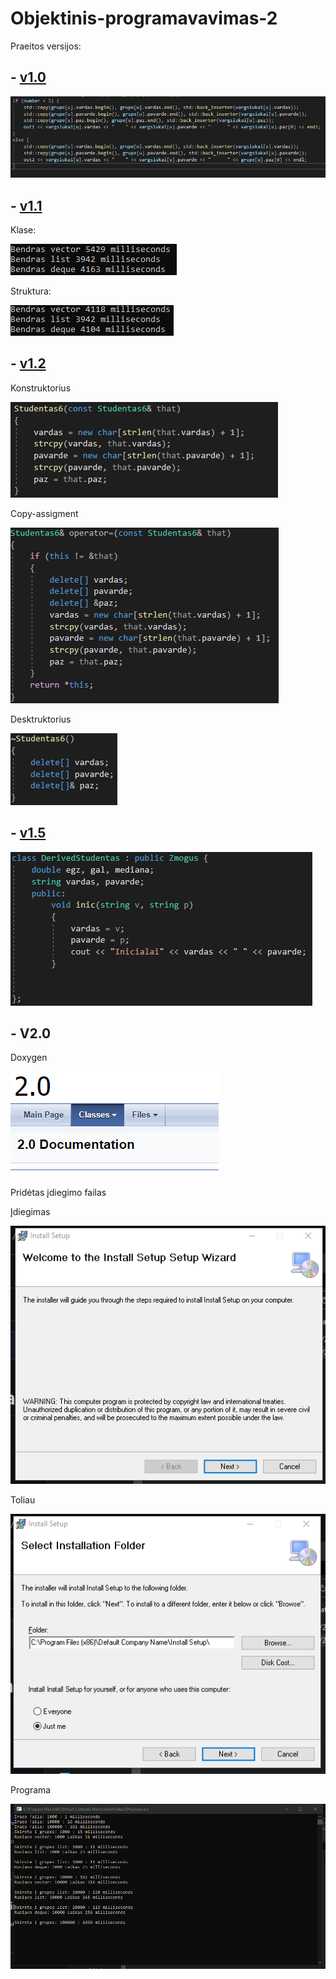 # Objektinis-programavavimas-2
Praeitos versijos:
## - [v1.0](https://github.com/giedrius200/Objektinis-programavimas-klases/tree/v1.0)

![image](/assets/your-image18.jpg)

## - [v1.1](https://github.com/giedrius200/Objektinis-programavimas-klases/tree/v1.1)
Klase:

![image](/assets/image1.png)

Struktura:

![image](/assets/image3.png)


## - [v1.2](https://github.com/giedrius200/Objektinis-programavimas-klases/tree/v1.2)
Konstruktorius

![image](/assets/image.png)

Copy-assigment

![image](/assets/image4.png)

Desktruktorius

![image](/assets/image2.png)

## - [v1.5](https://github.com/giedrius200/Objektinis-programavimas-klases/tree/v1.5)

![image](/assets/image16.png)

## - V2.0

Doxygen

![image](/assets/your-image16.jpg)

Pridėtas įdiegimo failas

Įdiegimas

![image](/assets/your-image60.jpg)

Toliau

![image](/assets/your-image8.jpg)

Programa

![image](/assets/your-image10.jpg)
